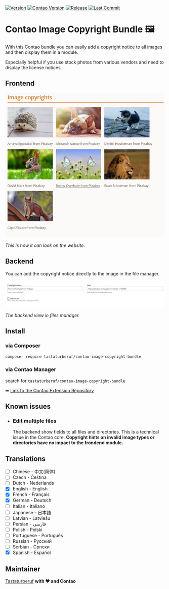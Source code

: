 [![Version](http://img.shields.io/packagist/v/tastaturberuf/contao-image-copyright-bundle)](https://packagist.org/packages/tastaturberuf/contao-image-copyright-bundle)
[![Contao Version](https://img.shields.io/badge/contao--version-^4.13_||_^5.3-%23F47C00)](https://contao.org)
[![Release](https://img.shields.io/github/release-date/tastaturberuf/contao-image-copyright-bundle)](https://github.com/Tastaturberuf/contao-image-copyright-bundle)
[![Last Commit](https://img.shields.io/github/last-commit/tastaturberuf/contao-image-copyright-bundle)](https://github.com/Tastaturberuf/contao-image-copyright-bundle/commits/1.x)

# Contao Image Copyright Bundle :framed_picture:

With this Contao bundle you can easily add a copyright notice to all images and then display them in a module.

Especially helpful if you use stock photos from various vendors and need to display the license notices.

## Frontend

![Frontend Module Screenshot](Resources/docs/screenshots/frontend_module.jpg)
 
 *This is how it can look on the website.*

## Backend

You can add the copyright notice directly to the image in the file manager.

![Backend Screenshot](Resources/docs/screenshots/backend_tl_files_dca.jpg)
 
 *The backend view in files manager.*

## Install

### via Composer
```
composer require tastaturberuf/contao-image-copyright-bundle
```
### via Contao Manager
search for `tastaturberuf/contao-image-copyright-bundle`

➡ [Link to the Contao Extension Repository](https://extensions.contao.org/?p=tastaturberuf%2Fcontao-image-copyright-bundle)


## Known issues

- ### Edit multiple files
  The backend show fields to all files and directories. This is a technical issue in the 
  Contao core. **Copyright hints on invalid image types or directories have no impact to the frondend module.**

## Translations

- [ ] Chinese - 中文(简体)
- [ ] Czech - Čeština
- [ ] Dutch - Nederlands
- [x] English - English
- [x] French - Français
- [x] German - Deutsch
- [ ] Italian - Italiano
- [ ] Japanese - 日本語
- [ ] Latvian - Latviešu
- [ ] Persian - فارسی
- [ ] Polish - Polski
- [ ] Portuguese - Português
- [ ] Russian - Русский
- [ ] Serbian - Српски
- [x] Spanish - Español

## Maintainer
[Tastaturberuf](https://tastaturberuf.de) **with ♥ and Contao**
